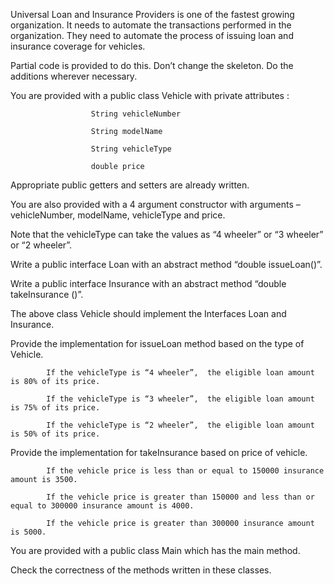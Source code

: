 Universal Loan and Insurance Providers is one of the fastest growing organization.   It needs to automate the transactions performed in the organization.  They need to automate the process of issuing loan and insurance coverage for vehicles.

Partial code is provided to do this. Don’t change the skeleton. Do the additions wherever necessary.

You are provided with a public class Vehicle with private attributes :

                      String vehicleNumber

                      String modelName

                      String vehicleType

                      double price

Appropriate public getters and setters are already written.

You are also provided with a 4 argument constructor with arguments –vehicleNumber, modelName, vehicleType and price.

Note that the vehicleType can take the values as “4 wheeler” or “3 wheeler” or “2 wheeler”.

Write a public interface Loan  with an abstract method “double issueLoan()”.

Write a public interface Insurance with an abstract  method “double takeInsurance ()”.

The above class Vehicle should implement the Interfaces Loan and Insurance.

Provide the implementation for issueLoan method based on the type of Vehicle.

            If the vehicleType is “4 wheeler”,  the eligible loan amount is 80% of its price.

            If the vehicleType is “3 wheeler”,  the eligible loan amount is 75% of its price.

            If the vehicleType is “2 wheeler”,  the eligible loan amount is 50% of its price.

Provide the implementation for takeInsurance based on price of vehicle.

            If the vehicle price is less than or equal to 150000 insurance amount is 3500.

            If the vehicle price is greater than 150000 and less than or equal to 300000 insurance amount is 4000.

            If the vehicle price is greater than 300000 insurance amount is 5000.

You are provided with a public class Main which has the main method.  

Check the correctness of the methods written in these classes.
